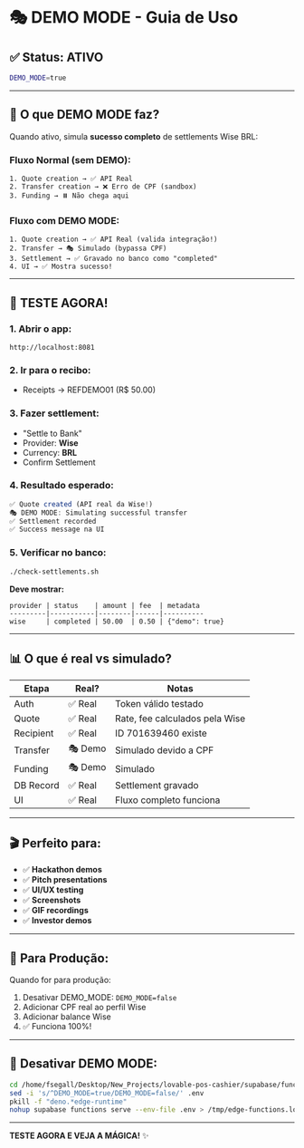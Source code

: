 # 🎭 DEMO MODE - Guia de Uso

## ✅ Status: ATIVO

```bash
DEMO_MODE=true
```

---

## 🎯 O que DEMO MODE faz?

Quando ativo, simula **sucesso completo** de settlements Wise BRL:

### Fluxo Normal (sem DEMO):
```
1. Quote creation → ✅ API Real
2. Transfer creation → ❌ Erro de CPF (sandbox)
3. Funding → ⏸️ Não chega aqui
```

### Fluxo com DEMO MODE:
```
1. Quote creation → ✅ API Real (valida integração!)
2. Transfer → 🎭 Simulado (bypassa CPF)
3. Settlement → ✅ Gravado no banco como "completed"
4. UI → ✅ Mostra sucesso!
```

---

## 🧪 TESTE AGORA!

### 1. **Abrir o app:**
```
http://localhost:8081
```

### 2. **Ir para o recibo:**
- Receipts → REFDEMO01 (R$ 50.00)

### 3. **Fazer settlement:**
- "Settle to Bank"
- Provider: **Wise**
- Currency: **BRL**
- Confirm Settlement

### 4. **Resultado esperado:**
```javascript
✅ Quote created (API real da Wise!)
🎭 DEMO MODE: Simulating successful transfer
✅ Settlement recorded
✅ Success message na UI
```

### 5. **Verificar no banco:**
```bash
./check-settlements.sh
```

**Deve mostrar:**
```
provider | status    | amount | fee  | metadata
---------|-----------|--------|------|----------
wise     | completed | 50.00  | 0.50 | {"demo": true}
```

---

## 📊 O que é real vs simulado?

| Etapa | Real? | Notas |
|-------|-------|-------|
| Auth | ✅ Real | Token válido testado |
| Quote | ✅ Real | Rate, fee calculados pela Wise |
| Recipient | ✅ Real | ID 701639460 existe |
| Transfer | 🎭 Demo | Simulado devido a CPF |
| Funding | 🎭 Demo | Simulado |
| DB Record | ✅ Real | Settlement gravado |
| UI | ✅ Real | Fluxo completo funciona |

---

## 🎬 Perfeito para:

- ✅ **Hackathon demos**
- ✅ **Pitch presentations**
- ✅ **UI/UX testing**
- ✅ **Screenshots**
- ✅ **GIF recordings**
- ✅ **Investor demos**

---

## 🚀 Para Produção:

Quando for para produção:
1. Desativar DEMO_MODE: `DEMO_MODE=false`
2. Adicionar CPF real ao perfil Wise
3. Adicionar balance Wise
4. ✅ Funciona 100%!

---

## 🔄 Desativar DEMO MODE:

```bash
cd /home/fsegall/Desktop/New_Projects/lovable-pos-cashier/supabase/functions
sed -i 's/^DEMO_MODE=true/DEMO_MODE=false/' .env
pkill -f "deno.*edge-runtime"
nohup supabase functions serve --env-file .env > /tmp/edge-functions.log 2>&1 &
```

---

**TESTE AGORA E VEJA A MÁGICA!** ✨

